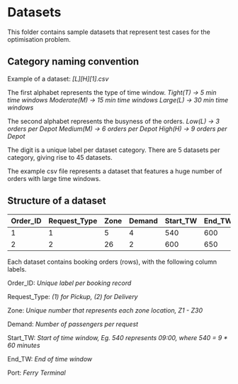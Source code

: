 # Datasets

This folder contains sample datasets that represent test cases for the optimisation problem.

## Category naming convention

Example of a dataset: *[L][H][1].csv*

The first alphabet represents the type of time window.
*Tight(T) -> 5 min time windows*
*Moderate(M) -> 15 min time windows*
*Large(L) -> 30 min time windows*

The second alphabet represents the busyness of the orders.
*Low(L) -> 3 orders per Depot*
*Medium(M) -> 6 orders per Depot*
*High(H) -> 9 orders per Depot*

The digit is a unique label per dataset category.
There are 5 datasets per category, giving rise to 45 datasets.

The example csv file represents a dataset that features a huge number of orders with large time windows.

## Structure of a dataset

| Order_ID  | Request_Type | Zone | Demand | Start_TW | End_TW | Port |
| --------- | ------------ |----- | ------ |--------- | ------ | ---- |
| 1  | 1 | 5 | 4 | 540  | 600  | West|
| 2  | 2  | 26 | 2 | 600  | 650  | MSP |

Each dataset contains booking orders (rows), with the following column labels.

Order_ID: *Unique label per booking record*

Request_Type: *(1) for Pickup, (2) for Delivery*

Zone: *Unique number that represents each zone location, Z1 - Z30*

Demand: *Number of passengers per request*

Start_TW: *Start of time window, Eg. 540 represents 09:00, where 540 = 9 * 60 minutes*

End_TW: *End of time window*

Port: *Ferry Terminal*

